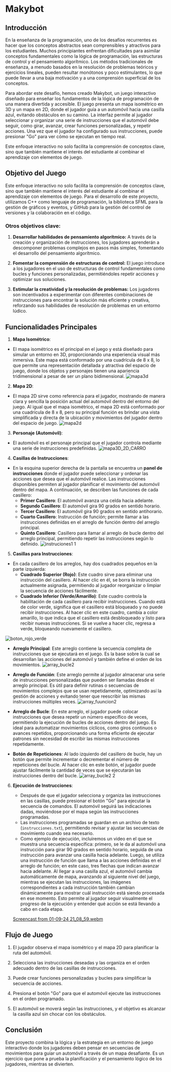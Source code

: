 # Makybot
## Introducción


En la enseñanza de la programación, uno de los desafíos recurrentes es hacer que los conceptos abstractos sean comprensibles y atractivos para los estudiantes. Muchos principiantes enfrentan dificultades para asimilar conceptos fundamentales como la lógica de programación, las estructuras de control y el pensamiento algorítmico. Los métodos tradicionales de enseñanza, a menudo basados en la resolución de problemas teóricos y ejercicios lineales, pueden resultar monótonos y poco estimulantes, lo que puede llevar a una baja motivación y a una comprensión superficial de los conceptos.


Para abordar este desafío, hemos creado Makybot, un juego interactivo diseñado para enseñar los fundamentos de la lógica de programación de una manera divertida y accesible. El juego presenta un mapa isométrico en 3D y un mapa en 2D, donde el jugador guía a un automóvil hacia una casilla azul, evitando obstáculos en su camino. La interfaz permite al jugador seleccionar y organizar una serie de instrucciones que el automóvil debe seguir, como girar, avanzar, crear funciones personalizadas, y repetir acciones. Una vez que el jugador ha configurado sus instrucciones, puede presionar "Go" para ver cómo se ejecutan en tiempo real.


Este enfoque interactivo no solo facilita la comprensión de conceptos clave, sino que también mantiene el interés del estudiante al combinar el aprendizaje con elementos de juego.


## Objetivo del Juego


Este enfoque interactivo no solo facilita la comprensión de conceptos clave, sino que también mantiene el interés del estudiante al combinar el aprendizaje con elementos de juego. Para el desarrollo de este proyecto, utilizamos C++ como lenguaje de programación, la biblioteca SFML para la gestión de gráficos y eventos, y GitHub para la gestión del control de versiones y la colaboración en el código.




### Otros objetivos clave:


1. **Desarrollar habilidades de pensamiento algorítmico:** 
  A través de la creación y organización de instrucciones, los jugadores aprenderán a descomponer problemas complejos en pasos más simples, fomentando el desarrollo del pensamiento algorítmico.


2. **Fomentar la comprensión de estructuras de control:** 
  El juego introduce a los jugadores en el uso de estructuras de control fundamentales como bucles y funciones personalizadas, permitiéndoles repetir acciones y optimizar sus soluciones.


3. **Estimular la creatividad y la resolución de problemas:** 
  Los jugadores son incentivados a experimentar con diferentes combinaciones de instrucciones para encontrar la solución más eficiente y creativa, reforzando sus habilidades de resolución de problemas en un entorno lúdico.




## Funcionalidades Principales


1. **Mapa Isométrico**:
  - El mapa isométrico es el principal en el juego y está diseñado para simular un entorno en 3D, proporcionando una experiencia visual más inmersiva. Este mapa está conformado por una cuadrícula de 8 x 8, lo que permite una representación detallada y atractiva del espacio de juego, donde los objetos y personajes tienen una apariencia tridimensional a pesar de ser un plano bidimensional.
   ![mapa3d](https://github.com/user-attachments/assets/ecece153-816b-4ae7-8962-8dd609669b7d)


2. **Mapa 2D**:
  - El mapa 2D sirve como referencia para el jugador, mostrando de manera clara y sencilla la posición actual del automóvil dentro del entorno del juego. Al igual que el mapa isométrico, el mapa 2D está conformado por una cuadrícula de 8 x 8, pero su principal función es brindar una vista simplificada y directa de la ubicación y movimientos del jugador dentro del espacio de juego.
   ![mapa2d](https://github.com/user-attachments/assets/b6fe8e55-05be-4be3-9c01-6fce336bc479)


3. **Personaje (Automóvil)**:
  - El automóvil es el personaje principal que el jugador controla mediante una serie de instrucciones predefinidas.
   ![mapa3D_2D_CARRO](https://github.com/user-attachments/assets/3e681e5b-b33e-4158-b8e5-f71fefff8a55)


4. **Casillas de Instrucciones**:
  - En la esquina superior derecha de la pantalla se encuentra un **panel de instrucciones** donde el jugador puede seleccionar y ordenar las acciones que desea que el automóvil realice. Las instrucciones disponibles permiten al jugador planificar el movimiento del automóvil dentro del mapa. A continuación, se describen las funciones de cada casillero:
    - **Primer Casillero**: El automóvil avanza una celda hacia adelante.
    - **Segundo Casillero**: El automóvil gira 90 grados en sentido horario.
    - **Tercer Casillero**: El automóvil gira 90 grados en sentido antihorario.
    - **Cuarto Casillero**: Instrucción de función; permite llamar a las instrucciones definidas en el arreglo de función dentro del arreglo principal.
    - **Quinto Casillero**: Casillero para llamar al arreglo de bucle dentro del arreglo principal, permitiendo repetir las instrucciones según lo definido.
   ![instruciones1 1](https://github.com/user-attachments/assets/042bd362-4083-4e67-8099-6b6c49ffef4a)


5. **Casillas para Instrucciones**:


  - En cada casillero de los arreglos, hay dos cuadrados pequeños en la parte izquierda:
     - **Cuadrado Superior (Rojo)**: Este cuadro sirve para eliminar una instrucción del casillero. Al hacer clic en él, se borra la instrucción actualmente asignada, permitiendo al jugador reorganizar o limpiar la secuencia de acciones fácilmente.
     - **Cuadrado Inferior (Verde/Amarillo)**: Este cuadro controla la habilitación de cada casillero para recibir instrucciones. Cuando está de color verde, significa que el casillero está bloqueado y no puede recibir instrucciones. Al hacer clic en este cuadro, cambia a color amarillo, lo que indica que el casillero está desbloqueado y listo para recibir nuevas instrucciones. Si se vuelve a hacer clic, regresa a verde, bloqueando nuevamente el casillero.


   ![boton_rojo_verde](https://github.com/user-attachments/assets/0ca7cdc4-6cce-4530-9fb2-459ed81da142)


  - **Arreglo Principal**: Este arreglo contiene la secuencia completa de instrucciones que se ejecutará en el juego. Es la base sobre la cual se desarrollan las acciones del automóvil y también define el orden de los movimientos.
   ![array_bucle2](https://github.com/user-attachments/assets/d5f5afd5-343a-4430-b568-1410a78151ce)




  - **Arreglo de Función**: Este arreglo permite al jugador almacenar una serie de instrucciones personalizadas que pueden ser llamadas desde el arreglo principal. Es útil para definir rutinas o secuencias de movimientos complejos que se usan repetidamente, optimizando así la gestión de acciones y evitando tener que reescribir las mismas instrucciones múltiples veces.
   ![array_fuuncion2](https://github.com/user-attachments/assets/d3daaf78-dd31-4464-9b1b-613b0ef788c3)


  - **Arreglo de Bucle**: En este arreglo, el jugador puede colocar instrucciones que desea repetir un número específico de veces, permitiendo la ejecución de bucles de acciones dentro del juego. Es ideal para automatizar movimientos cíclicos, como giros continuos o avances repetidos, proporcionando una forma eficiente de ejecutar patrones sin necesidad de escribir las mismas instrucciones repetidamente.
   - **Botón de Repeticiones**: Al lado izquierdo del casillero de bucle, hay un botón que permite incrementar o decrementar el número de repeticiones del bucle. Al hacer clic en este botón, el jugador puede ajustar fácilmente la cantidad de veces que se ejecutarán las instrucciones dentro del bucle.
   ![array_bucle2 2](https://github.com/user-attachments/assets/5bdfc24e-1792-4d22-a843-e8de5ec22080)


6. **Ejecución de Instrucciones**:
   - Después de que el jugador selecciona y organiza las instrucciones en las casillas, puede presionar el botón "Go" para ejecutar la secuencia de comandos. El automóvil seguirá las indicaciones dadas, moviéndose por el mapa según las instrucciones programadas.
   - Las instrucciones programadas se guardan en un archivo de texto (`instrucciones.txt`), permitiendo revisar y ajustar las secuencias de movimiento cuando sea necesario.
   - Como ejemplo de ejecución, incluiremos un video en el que se muestra una secuencia específica: primero, se le da al automóvil una instrucción para girar 90 grados en sentido horario, seguida de una instrucción para avanzar una casilla hacia adelante. Luego, se utiliza una instrucción de función que llama a las acciones definidas en el arreglo de función; en este caso, tres flechas que indican avanzar hacia adelante. Al llegar a una casilla azul, el automóvil cambia automáticamente de mapa, avanzando al siguiente nivel del juego, mientras se ejecutan las instrucciones, las imágenes correspondientes a cada instrucción también cambian dinámicamente para mostrar cuál instrucción está siendo procesada en ese momento. Esto permite al jugador seguir visualmente el progreso de la ejecución y entender qué acción se está llevando a cabo en cada etapa.
   
   
    [Screencast from 01-09-24 21_08_59.webm](https://github.com/user-attachments/assets/9bc84f70-2e84-4d99-96f7-ecfde04423f9)



## Flujo de Juego


1. El jugador observa el mapa isométrico y el mapa 2D para planificar la ruta del automóvil.


2. Selecciona las instrucciones deseadas y las organiza en el orden adecuado dentro de las casillas de instrucciones.


3. Puede crear funciones personalizadas y bucles para simplificar la secuencia de acciones.


4. Presiona el botón "Go" para que el automóvil ejecute las instrucciones en el orden programado.


5. El automóvil se moverá según las instrucciones, y el objetivo es alcanzar la casilla azul sin chocar con los obstáculos.


## Conclusión


Este proyecto combina la lógica y la estrategia en un entorno de juego interactivo donde los jugadores deben pensar en secuencias de movimientos para guiar un automóvil a través de un mapa desafiante. Es un ejercicio que pone a prueba la planificación y el pensamiento lógico de los jugadores, mientras se divierten.
